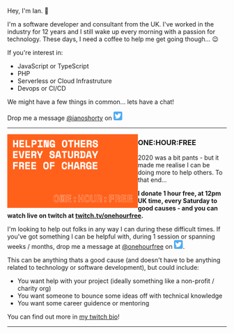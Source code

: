 Hey, I'm Ian. 👋

I'm a software developer and consultant from the UK. I've worked in the industry for 12 years and I still wake up every morning with a passion for technology. These days, I need a coffee to help me get going though... 😉

If you're interest in:

 - JavaScript or TypeScript
 - PHP
 - Serverless or Cloud Infrastruture
 - Devops or CI/CD

We might have a few things in common... lets have a chat! 

Drop me a message [@ianoshorty](https://twitter.com/ianoshorty) on <a href="https://twitter.com/ianoshorty"><img height="20" src="https://github.com/ianoshorty/ianoshorty/blob/main/assets/twitter.png?raw=true"></a>

---

<p>
  <a href="https://twitter.com/onehourfree"><img width="300" align='left' src="https://github.com/ianoshorty/ianoshorty/blob/main/assets/onehourfree.png?raw=true"></a>
</p>

### ONE:HOUR:FREE

2020 was a bit pants - but it made me realise I can be doing more to help others. To that end...

**I donate 1 hour free, at 12pm UK time, every Saturday to good causes - and you can watch live on twitch at [twitch.tv/onehourfree](https://twitch.tv/onehourfree).**

I'm looking to help out folks in any way I can during these difficult times. If you've got something I can be helpful with, during 1 session or spanning weeks / months, drop me a message at [@onehourfree](https://twitter.com/onehourfree) on <a href="https://twitter.com/onehourfree"><img height="20" src="https://github.com/ianoshorty/ianoshorty/blob/main/assets/twitter.png?raw=true"></a>. 

This can be anything thats a good cause (and doesn't have to be anything related to technology or software development), but could include:

 - You want help with your project (ideally something like a non-profit / charity org)
 - You want someone to bounce some ideas off with technical knowledge
 - You want some career guidence or mentoring

You can find out more in [my twitch bio](https://twitch.tv/onehourfree)!

---

<!--
**ianoshorty/ianoshorty** is a ✨ _special_ ✨ repository because its `README.md` (this file) appears on your GitHub profile.

Here are some ideas to get you started:

- 🔭 I’m currently working on ...
- 🌱 I’m currently learning ...
- 👯 I’m looking to collaborate on ...
- 🤔 I’m looking for help with ...
- 💬 Ask me about ...
- 📫 How to reach me: ...
- 😄 Pronouns: ...
- ⚡ Fun fact: ...
-->
